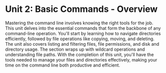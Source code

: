 # Unit 2: Basic Commands - Overview

Mastering the command line involves knowing the right tools for the job. This unit delves into the essential commands that form the backbone of any command-line operation. You'll start by learning how to navigate directories efficiently, followed by file operations like copying, moving, and deleting. The unit also covers listing and filtering files, file permissions, and disk and directory usage. The section wraps up with wildcard operations and understanding file paths. With the completion of this unit, you'll have the tools needed to manage your files and directories effectively, making your time on the command line both productive and efficient.
